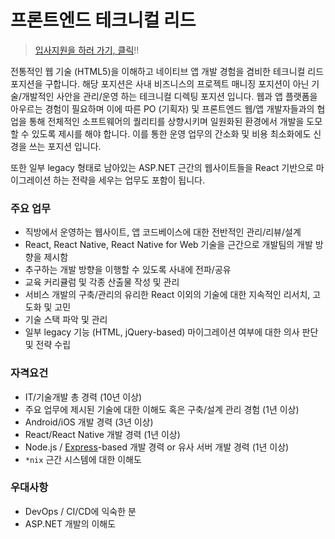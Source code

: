 # 프론트엔드 테크니컬 리드

> [입사지원을 하러 가기, 클릭](https://forms.gle/eAsfgs6fcSDWuY4R6)!!

전통적인 웹 기술 (HTML5)을 이해하고 네이티브 앱 개발 경험을 겸비한 테크니컬 리드 포지션을 구합니다. 해당 포지션은 사내 비즈니스의 프로젝트 매니징 포지션이 아닌 기술/개발적인 사안을 관리/운영 하는 테크니컬 디렉팅 포지션 입니다. 웹과 앱 플랫폼을 아우르는 경험이 필요하며 이에 따른 PO (기획자) 및 프론트엔드 웹/앱 개발자들과의 협업을 통해 전체적인 소프트웨어의 퀄리티를 상향시키며 일원화된 환경에서 개발을 도모할 수 있도록 제시를 해야 합니다. 이를 통한 운영 업무의 간소화 및 비용 최소화에도 신경을 쓰는 포지션 입니다.

또한 일부 legacy 형태로 남아있는 ASP.NET 근간의 웹사이트들을 React 기반으로 마이그레이션 하는 전략을 세우는 업무도 포함이 됩니다.

### 주요 업무

* 직방에서 운영하는 웹사이트, 앱 코드베이스에 대한 전반적인 관리/리뷰/설계
* React, React Native, React Native for Web 기술을 근간으로 개발팀의 개발 방향을 제시함
* 추구하는 개발 방향을 이행할 수 있도록 사내에 전파/공유
* 교육 커리큘럼 및 각종 산출물 작성 및 관리
* 서비스 개발의 구축/관리의 유리한 React 이외의 기술에 대한 지속적인 리서치, 고도화 및 고민
* 기술 스택 파악 및 관리
* 일부 legacy 기능 (HTML, jQuery-based) 마이그레이션 여부에 대한 의사 판단 및 전략 수립

### 자격요건

* IT/기술개발 총 경력 (10년 이상)
* 주요 업무에 제시된 기술에 대한 이해도 혹은 구축/설계 관리 경험 (1년 이상)
* Android/iOS 개발 경력 (3년 이상)
* React/React Native 개발 경력 (1년 이상)
* Node.js / [Express](https://expressjs.com/)-based 개발 경력 or 유사 서버 개발 경력 (1년 이상)
* `*nix` 근간 시스템에 대한 이해도

### 우대사항

* DevOps / CI/CD에 익숙한 분
* ASP.NET 개발의 이해도